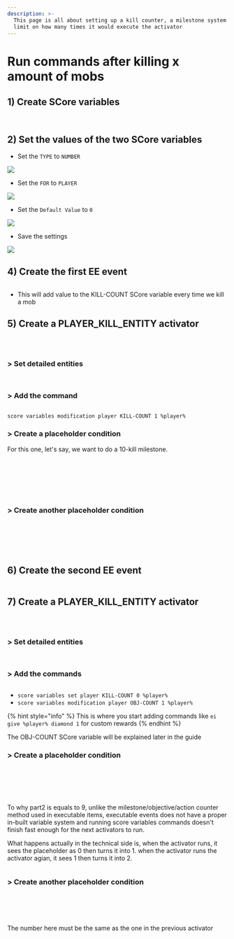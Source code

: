 ```yaml
---
description: >-
  This page is all about setting up a kill counter, a milestone system and a
  limit on how many times it would execute the activator
---
```


# Run commands after killing x amount of mobs



## 1) Create SCore variables



<figure><img src="https://imgur.com/ktpvy5T.png" alt=""><figcaption></figcaption></figure>

<figure><img src="https://imgur.com/cyk8yKt.png" alt=""><figcaption></figcaption></figure>

## 2) Set the values of the two SCore variables

* Set the `TYPE` to `NUMBER`

![](<../../../.gitbook/assets/image (12).png>)

* Set the `FOR` to `PLAYER`

![](<../../../.gitbook/assets/image (13).png>)

* Set the `Default Value` to `0`

![](<../../../.gitbook/assets/image (14).png>)

* Save the settings

![](<../../../.gitbook/assets/image (15).png>)

## 4) Create the first EE event

<figure><img src="../../../.gitbook/assets/image (5).png" alt=""><figcaption></figcaption></figure>

* This will add value to the KILL-COUNT SCore variable every time we kill a mob

## 5) Create a PLAYER\_KILL\_ENTITY activator

<figure><img src="../../../.gitbook/assets/image (6).png" alt=""><figcaption></figcaption></figure>

<figure><img src="../../../.gitbook/assets/image (7).png" alt=""><figcaption></figcaption></figure>

<figure><img src="../../../.gitbook/assets/image (8).png" alt=""><figcaption></figcaption></figure>

### > Set detailed entities

<figure><img src="../../../.gitbook/assets/image (43).png" alt=""><figcaption></figcaption></figure>

<figure><img src="../../../.gitbook/assets/image (44).png" alt=""><figcaption></figcaption></figure>

### > Add the command

<figure><img src="../../../.gitbook/assets/image (11).png" alt=""><figcaption></figcaption></figure>

`score variables modification player KILL-COUNT 1 %player%`



### > Create a placeholder condition

For this one, let's say, we want to do a 10-kill milestone.

<figure><img src="../../../.gitbook/assets/image (16).png" alt=""><figcaption></figcaption></figure>

<figure><img src="../../../.gitbook/assets/image (17).png" alt=""><figcaption></figcaption></figure>

<figure><img src="../../../.gitbook/assets/image (18).png" alt=""><figcaption></figcaption></figure>

<figure><img src="../../../.gitbook/assets/image (19).png" alt=""><figcaption></figcaption></figure>

<figure><img src="../../../.gitbook/assets/image (21).png" alt=""><figcaption></figcaption></figure>

<figure><img src="../../../.gitbook/assets/image (22).png" alt=""><figcaption></figcaption></figure>

<figure><img src="../../../.gitbook/assets/image (23).png" alt=""><figcaption></figcaption></figure>

### > Create another placeholder condition

<figure><img src="../../../.gitbook/assets/image (47).png" alt=""><figcaption></figcaption></figure>

<figure><img src="../../../.gitbook/assets/image (48).png" alt=""><figcaption></figcaption></figure>

<figure><img src="../../../.gitbook/assets/image (49).png" alt=""><figcaption></figcaption></figure>

<figure><img src="../../../.gitbook/assets/image (50).png" alt=""><figcaption></figcaption></figure>

<figure><img src="../../../.gitbook/assets/image (51).png" alt=""><figcaption></figcaption></figure>

<figure><img src="../../../.gitbook/assets/image (52).png" alt=""><figcaption></figcaption></figure>

## 6) Create the second EE event

<figure><img src="../../../.gitbook/assets/image (24).png" alt=""><figcaption></figcaption></figure>

## 7) Create a PLAYER\_KILL\_ENTITY activator

<figure><img src="../../../.gitbook/assets/image (25).png" alt=""><figcaption></figcaption></figure>

<figure><img src="../../../.gitbook/assets/image (26).png" alt=""><figcaption></figcaption></figure>

<figure><img src="../../../.gitbook/assets/image (27).png" alt=""><figcaption></figcaption></figure>

### > Set detailed entities

<figure><img src="../../../.gitbook/assets/image (46).png" alt=""><figcaption></figcaption></figure>

<figure><img src="../../../.gitbook/assets/image (45).png" alt=""><figcaption></figcaption></figure>

### > Add the commands

<figure><img src="../../../.gitbook/assets/image (28).png" alt=""><figcaption></figcaption></figure>

* `score variables set player KILL-COUNT 0 %player%`
* `score variables modification player OBJ-COUNT 1 %player%`

{% hint style="info" %}
This is where you start adding commands like `ei give %player% diamond 1` for custom rewards
{% endhint %}

The OBJ-COUNT SCore variable will be explained later in the guide

### > Create a placeholder condition

<figure><img src="../../../.gitbook/assets/image (29).png" alt=""><figcaption></figcaption></figure>

<figure><img src="../../../.gitbook/assets/image (30).png" alt=""><figcaption></figcaption></figure>

<figure><img src="../../../.gitbook/assets/image (31).png" alt=""><figcaption></figcaption></figure>

<figure><img src="../../../.gitbook/assets/image (32).png" alt=""><figcaption></figcaption></figure>

<figure><img src="../../../.gitbook/assets/image (33).png" alt=""><figcaption></figcaption></figure>

<figure><img src="../../../.gitbook/assets/image (34).png" alt=""><figcaption></figcaption></figure>

To why part2 is equals to 9, unlike the milestone/objective/action counter method used in executable items, executable events does not have a proper in-built variable system and running score variables commands doesn't finish fast enough for the next activators to run.

What happens actually in the technical side is, when the activator runs, it sees the placeholder as 0 then turns it into 1. when the activator runs the activator agian, it sees 1 then turns it into 2.

<figure><img src="../../../.gitbook/assets/image (35).png" alt=""><figcaption></figcaption></figure>

### > Create another placeholder condition

<figure><img src="../../../.gitbook/assets/image (36).png" alt=""><figcaption></figcaption></figure>

<figure><img src="../../../.gitbook/assets/image (37).png" alt=""><figcaption></figcaption></figure>

<figure><img src="../../../.gitbook/assets/image (38).png" alt=""><figcaption></figcaption></figure>

<figure><img src="../../../.gitbook/assets/image (40).png" alt=""><figcaption></figcaption></figure>

<figure><img src="../../../.gitbook/assets/image (41).png" alt=""><figcaption></figcaption></figure>

The number here must be the same as the one in the previous activator

<figure><img src="../../../.gitbook/assets/image (42).png" alt=""><figcaption></figcaption></figure>

